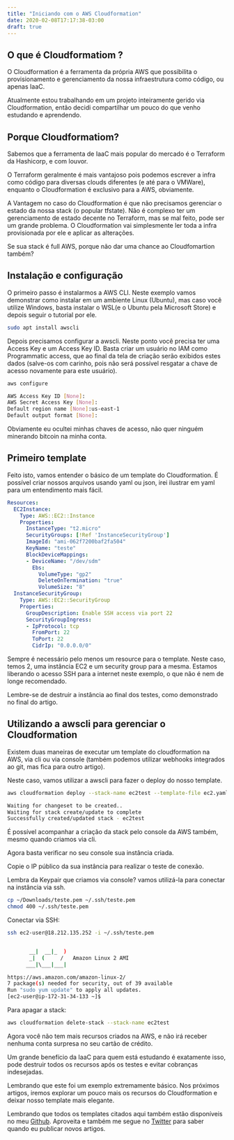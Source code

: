```yaml
---
title: "Iniciando com o AWS Cloudformation"
date: 2020-02-08T17:17:38-03:00
draft: true
---
```


## O que é Cloudformatiom ?

O Cloudformation é a ferramenta da própria AWS que possibilita o provisionamento e gerenciamento da nossa infraestrutura como código, ou apenas IaaC. 

Atualmente estou trabalhando em um projeto inteiramente gerido via Cloudformation, então decidi compartilhar um pouco do que venho estudando e aprendendo.

## Porque Cloudformatiom?

Sabemos que a ferramenta de IaaC mais popular do mercado é o Terraform da Hashicorp, e com louvor. 

O Terraform geralmente é mais vantajoso pois podemos escrever a infra como código para diversas clouds diferentes (e até para o VMWare), enquanto o Cloudformation é exclusivo para a AWS, obviamente.

A Vantagem no caso do Cloudformation é que não precisamos gerenciar o estado da nossa stack (o popular tfstate). Não é complexo ter um gerenciamento de estado decente no Terraform, mas se mal feito, pode ser um grande problema. O Cloudformation vai simplesmente ler toda a infra provisionada por ele e aplicar as alterações.

Se sua stack é full AWS, porque não dar uma chance ao Cloudfomartion também?

## Instalação e configuração

O primeiro passo é instalarmos a AWS CLI. Neste exemplo vamos demonstrar como instalar em um ambiente Linux (Ubuntu), mas caso você utilize Windows, basta instalar o WSL(e o Ubuntu pela Microsoft Store) e depois seguir o tutorial por ele.

 ```bash
sudo apt install awscli
 ```

 Depois precisamos configurar a awscli. Neste ponto você precisa ter uma Access Key e um Access Key ID. Basta criar um usuário no IAM como Programmatic access, que ao final da tela de criação serão exibidos estes dados (salve-os com carinho, pois não será possível resgatar a chave de acesso novamente para este usuário).

 ```bash
aws configure

AWS Access Key ID [None]:
AWS Secret Access Key [None]:
Default region name [None]:us-east-1
Default output format [None]: 
 ```
Obviamente eu ocultei minhas chaves de acesso, não quer ninguém minerando bitcoin na minha conta.

## Primeiro template

Feito isto, vamos entender o básico de um template do Cloudformation. É possível criar nossos arquivos usando yaml ou json, irei ilustrar em yaml para um entendimento mais fácil.

```yaml
Resources:
  EC2Instance: 
    Type: AWS::EC2::Instance
    Properties:
      InstanceType: "t2.micro"
      SecurityGroups: [!Ref 'InstanceSecurityGroup']
      ImageId: "ami-062f7200baf2fa504"
      KeyName: "teste"
      BlockDeviceMappings: 
      - DeviceName: "/dev/sdm"
        Ebs: 
          VolumeType: "gp2"
          DeleteOnTermination: "true"
          VolumeSize: "8"
  InstanceSecurityGroup:
    Type: AWS::EC2::SecurityGroup
    Properties:
      GroupDescription: Enable SSH access via port 22
      SecurityGroupIngress:
      - IpProtocol: tcp
        FromPort: 22
        ToPort: 22
        CidrIp: "0.0.0.0/0"
```
Sempre é necessário pelo menos um resource para o template. Neste caso, temos 2, uma instância EC2 e um security group para a mesma. Estamos liberando o acesso SSH para a internet neste exemplo, o que não é nem de longe recomendado.

Lembre-se de destruir a instância ao final dos testes, como demonstrado no final do artigo.

## Utilizando a awscli para gerenciar o Cloudformation

Existem duas maneiras de executar um template do cloudformation na AWS, via cli ou via console (também podemos utilizar webhooks integrados ao git, mas fica para outro artigo). 

Neste caso, vamos utilizar a awscli para fazer o deploy do nosso template.

```bash
aws cloudformation deploy --stack-name ec2test --template-file ec2.yaml

Waiting for changeset to be created..
Waiting for stack create/update to complete
Successfully created/updated stack - ec2test
```

É possível acompanhar a criação da stack pelo console da AWS também, mesmo quando criamos via cli.

Agora basta verificar no seu console sua instância criada. 

Copie o IP público da sua instância para realizar o teste de conexão.

Lembra da Keypair que criamos via console? vamos utilizá-la para conectar na instância via ssh.

```bash
cp ~/Downloads/teste.pem ~/.ssh/teste.pem
chmod 400 ~/.ssh/teste.pem
```

Conectar via SSH:

```bash
ssh ec2-user@18.212.135.252 -i ~/.ssh/teste.pem


       __|  __|_  )
       _|  (     /   Amazon Linux 2 AMI
      ___|\___|___|

https://aws.amazon.com/amazon-linux-2/
7 package(s) needed for security, out of 39 available
Run "sudo yum update" to apply all updates.
[ec2-user@ip-172-31-34-133 ~]$
```

Para apagar a stack:

```bash
aws cloudformation delete-stack --stack-name ec2test
```

Agora você não tem mais recursos criados na AWS, e não irá receber nenhuma conta surpresa no seu cartão de crédito.

Um grande benefício da IaaC para quem está estudando é exatamente isso, pode destruir todos os recursos após os testes e evitar cobranças indesejadas.

Lembrando que este foi um exemplo extremamente básico. Nos próximos artigos, iremos explorar um pouco mais os recursos do Cloudformation e deixar nosso template mais elegante.

Lembrando que todos os templates citados aqui também estão disponíveis no meu [Github](https://github.com/fabiolrodriguez/cloudformation-playground). Aproveita e também me segue no [Twitter](https://twitter.com/fabiolrodriguez) para saber quando eu publicar novos artigos.